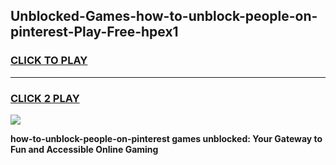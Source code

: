 
## Unblocked-Games-how-to-unblock-people-on-pinterest-Play-Free-hpex1
<h3>
<a href="https://premium76.site?title=how-to-unblock-people-on-pinterest&ref=23A">CLICK TO PLAY</a></h3>
<hr>

<h3>
<a href="https://premium76.site?title=how-to-unblock-people-on-pinterest&ref=23A">CLICK 2 PLAY</a>
  
</h3>

<a href="https://premium76.site?title=how-to-unblock-people-on-pinterest&ref=23A"><img src="https://clearcache.store/games.png"></a>


**how-to-unblock-people-on-pinterest games unblocked: Your Gateway to Fun and Accessible Online Gaming**
